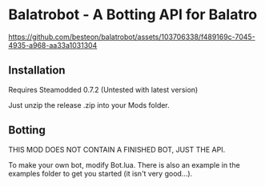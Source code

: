 # Balatrobot - A Botting API for Balatro


https://github.com/besteon/balatrobot/assets/103706338/f489169c-7045-4935-a968-aa33a1031304


## Installation

Requires Steamodded 0.7.2 (Untested with latest version)

Just unzip the release .zip into your Mods folder.

## Botting

THIS MOD DOES NOT CONTAIN A FINISHED BOT, JUST THE API.

To make your own bot, modify Bot.lua. There is also an example in the examples folder to get you started (it isn't very good...).
